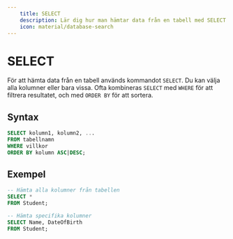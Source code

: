 ```yaml
---
    title: SELECT
    description: Lär dig hur man hämtar data från en tabell med SELECT.
    icon: material/database-search
---
```


# SELECT

För att hämta data från en tabell används kommandot `SELECT`. Du kan välja alla kolumner eller bara vissa. Ofta kombineras `SELECT` med `WHERE` för att filtrera resultatet, och med `ORDER BY` för att sortera.  

## Syntax
```sql
SELECT kolumn1, kolumn2, ...
FROM tabellnamn
WHERE villkor
ORDER BY kolumn ASC|DESC;
```

## Exempel
```sql
-- Hämta alla kolumner från tabellen
SELECT * 
FROM Student;

-- Hämta specifika kolumner
SELECT Name, DateOfBirth 
FROM Student;
```